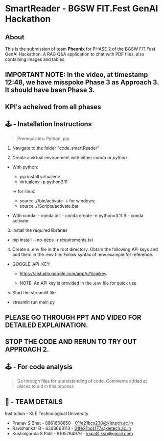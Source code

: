 # SmartReader - BGSW FIT.Fest GenAI Hackathon

## About

This is the submission of team **Pheonix** for PHASE 2 of the BGSW FIT.Fest GenAI Hackathon.
A RAG Q&A application to chat with PDF files, also containing images and tables.

## IMPORTANT NOTE: In the video, at timestamp 12:48, we have misspoke Phase 3 as Approach 3. It should have been Phase 3.

## KPI's acheived from all phases

## 🕹️ - Installation Instructions

> Prerequisites: Python, pip

1. Navigate to the folder "code_smartReader"

2. Create a virtual environment with either _conda_ or _python_
  
  - With python:
    
    - pip install virtualenv
    - virtualenv -p python3.11 <venv name>
    
    -> for linux:    
      - source ./<venv name>/bin/activate
    -> for windows:
      - source ./<venv name>/Scripts/activate.bat

   - With conda:
    - conda init
    - conda create -n <venv name> python=3.11.9
    - conda activate <venv name>

3. Install the required libraries

  - pip install --no-deps -r requirements.txt

4. Create a .env file in the root directory. Obtain the following API keys and add them in the .env file. Follow syntax of .env.example for reference.

- GOOGLE_API_KEY:
  - https://aistudio.google.com/app/u/1/apikey.

  - NOTE: An API key is provided in the .env file for quick use.

5. Start the streamlit file

  - streamlit run main.py

## PLEASE GO THROUGH PPT AND VIDEO FOR DETAILED EXPLAINATION.

## STOP THE CODE AND RERUN TO TRY OUT APPROACH 2.

## 🕹️ - For code analysis

> Go through files for understanding of code. Comments added at places to aid in this process.

## 👥 - TEAM DETAILS

Institution - KLE Technological University

- Pranav S Bhat - 8861668850 - 01fe21bcs230@kletech.ac.in
- Ravishankar B - 6363663113 - 01fe21bcs177@kletech.ac.in
- Kushalgouda S Patil - 8105784976 - kspatil.ksp@gmail.com
